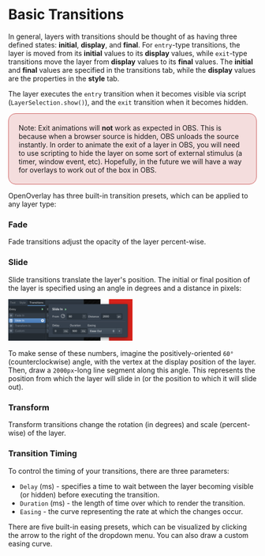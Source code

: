 <style type="text/css" rel="stylesheet">img {max-width: 50%}</style>
# Basic Transitions

In general, layers with transitions should be thought of as having three defined states: **initial**, **display**, and **final**.
For `entry`-type transitions, the layer is moved from its **initial** values to its **display** values, while `exit`-type
transitions move the layer from **display** values to its **final** values. The **initial** and **final** values are specified
in the transitions tab, while the **display** values are the properties in the **style** tab.

The layer executes the `entry` transition when it becomes visible via script (`LayerSelection.show()`),
and the `exit` transition when it becomes hidden.

<div style="padding: 20px; border: indianred solid 1px; border-radius: 15px; background: rgba(205, 92, 92, 0.2);">
Note: Exit animations will <b>not</b> work as expected in OBS. This is because when a browser source is hidden, OBS
unloads the source instantly. In order to animate the exit of a layer in OBS, you will need to use scripting to
hide the layer on some sort of external stimulus (a timer, window event, etc). Hopefully, in the future we will have a
way for overlays to work out of the box in OBS.
</div>

OpenOverlay has three built-in transition presets, which can be applied to any layer type:

### Fade
Fade transitions adjust the opacity of the layer percent-wise. 

### Slide
Slide transitions translate the layer's position. The initial or final position of the layer is specified using
an angle in degrees and a distance in pixels:

![](transitions-slide1.png)

To make sense of these numbers, imagine the positively-oriented `60°` (counterclockwise) angle, with the vertex
at the display position of the layer. Then, draw a `2000px`-long line segment along this angle. This represents the
position from which the layer will slide in (or the position to which it will slide out).

### Transform
Transform transitions change the rotation (in degrees) and scale (percent-wise) of the layer. 

### Transition Timing
To control the timing of your transitions, there are three parameters:

* `Delay` (ms) - specifies a time to wait between the layer becoming visible (or hidden) before executing the transition.
* `Duration` (ms) - the length of time over which to render the transition.
* `Easing` - the curve representing the rate at which the changes occur. 

There are five built-in easing presets, which can be visualized by clicking the arrow to the right of the dropdown menu.
You can also draw a custom easing curve.